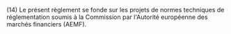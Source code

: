 (14) Le présent règlement se fonde sur les projets de normes techniques de réglementation soumis à la Commission par l'Autorité européenne des marchés financiers (AEMF).